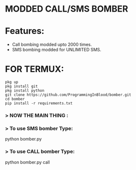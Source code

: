 MODDED CALL/SMS BOMBER
======================

Features:
=========
- Call bombing modded upto 2000 times.
- SMS bombing modded for UNLIMITED SMS.


FOR TERMUX:
===========
```
pkg up
pkg install git
pkg install python
git clone https://github.com/ProgrammingInBlood/bomber.git
cd bomber
pip install -r requirements.txt
```

### > NOW THE MAIN THING :



### > To use SMS bomber Type:
python bomber.py


### > To use CALL bomber Type:
python bomber.py call
